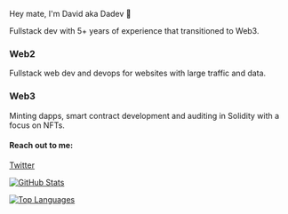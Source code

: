 Hey mate, I'm David aka Dadev 👋

Fullstack dev with 5+ years of experience that transitioned to Web3. 

### Web2 

Fullstack web dev and devops for websites with large traffic and data.

### Web3 

Minting dapps, smart contract development and auditing in Solidity with a focus on NFTs.

#### Reach out to me:

[Twitter](https://twitter.com/dadev42)

[![GitHub Stats](https://github-readme-stats.vercel.app/api?username=david-dacruz&count_private=true&show_icons=true&theme=tokyonight)](https://github.com/anuraghazra/github-readme-stats)

[![Top Languages](https://github-readme-stats.vercel.app/api/top-langs/?username=david-dacruz&layout=compact&theme=tokyonight)](https://github.com/anuraghazra/github-readme-stats)

